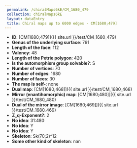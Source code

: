 ```yaml
--- 
 permalink: /chiralMaps6kE/CM_1680_479 
 collection: chiralMaps6kE
 layout: dataEntry
 title: Chiral maps up to 6000 edges - CM[1680;479]
---
```


- **ID**: [CM[1680;479]]({{ site.url }}/test/CM_1680_479)
- **Genus of the underlying surface**: 791
- **Length of the face**: 112
- **Valency**: 48
- **Length of the Petrie polygon**: 420
- **Is the automorphism group solvable?**: S
- **Number of vertices**: 70
- **Number of edges**: 1680
- **Number of faces**: 30
- **The map is self-**: none
- **Dual map**: [CM[1680;468]]({{ site.url }}/test/CM_1680_468)
- **Mirror (enantihomorphic) map**: [CM[1680;480]]({{ site.url }}/test/CM_1680_480)
- **Dual of the mirror image**: [CM[1680;469]]({{ site.url }}/test/CM_1680_469)
- **Z_q-Exponent?**: 2
- **No idea**:  31:480
- **No idea**: Y
- **No idea**: Y
- **Skeleton**: Sk(70;2)^12
- **Some other kind of skeleton**: nan
